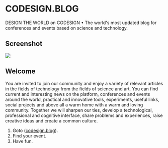 # CODESIGN.BLOG
DESIGN THE WORLD on CODESIGN • The world's most updated blog for conferences and events based on science and technology.

## Screenshot
![](https://s0.gifyu.com/images/cdb_platformd723461427b9dd09.md.jpg)

## Welcome
You are invited to join our community and enjoy a variety of relevant articles in the fields of technology from the fields of science and art. You can find current and interesting news on the platform, conferences and events around the world, practical and innovative tools, experiments, useful links, social projects and above all a warm home with a warm and loving community. Together we will sharpen our ties, develop a technological, professional and cognitive interface, share problems and experiences, raise creative ideas and create a common culture.

1. Goto ([codesign.blog](https://codesign.blog)).
2. Find your event.
3. Have fun.

